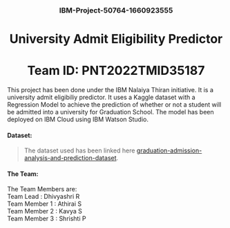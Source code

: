 
<h3 align="center">IBM-Project-50764-1660923555 </h3>
<h1 align="center">University Admit Eligibility Predictor </h1>
<h1 align="center"> Team ID: PNT2022TMID35187 </h1>

This project has been done under the IBM Nalaiya Thiran initiative. It is a university admit eligibiliy predictor. It uses a Kaggle dataset with a Regression Model to achieve the prediction of whether or not a student will be admitted into a university for Graduation School. The model has been deployed on IBM Cloud using IBM Watson Studio. 

<h4>Dataset: </h4>

> The dataset used has been linked here
  [graduation-admission-analysis-and-prediction-dataset](https://www.kaggle.com/code/suneelpatel/graduate-admission-analysis-and-prediction).

<h4> The Team: </h4>

<p>
The Team Members are: 
<br>
      Team Lead : Dhivyashri R <br>
      Team Member 1 : Athirai S <br>
      Team Member 2 : Kavya S <br>
      Team Member 3 : Shrishti P <br>
</p>




